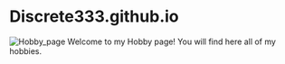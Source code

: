 # Discrete333.github.io
![Hobby_page](https://user-images.githubusercontent.com/121318737/221429417-da227e9f-10c9-4907-a84c-c0f6ec497fa8.png)
Welcome to my Hobby page! You will find here all of my hobbies.
